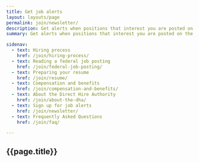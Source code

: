 ```yaml
---
title: Get job alerts
layout: layouts/page
permalink: join/newsletter/
description: Get alerts when positions that interest you are posted on the TTS website.
summary: Get alerts when positions that interest you are posted on the TTS website.

sidenav:
  - text: Hiring process
    href: /join/hiring-process/
  - text: Reading a federal job posting
    href: /join/federal-job-posting/
  - text: Preparing your resume
    href: /join/resume/
  - text: Compensation and benefits
    href: /join/compensation-and-benefits/
  - text: About the Direct Hire Authority
    href: /join/about-the-dha/
  - text: Sign up for job alerts
    href: /join/newsletter/
  - text: Frequently Asked Questions
    href: /join/faq/

---
```

<section class="usa-section newsletter">
  <div class="grid-container">
    <div class="grid-row">
      <div class="desktop:grid-col-12 usa-prose">
        <h1>{{page.title}}</h1>
        <script
          src="https://public.govdelivery.com/assets/Signup.js"
          data-account-code="USGSATTS"
          data-signup-id="11386"></script>
      </div>
    </div>
  </div>
</section>
